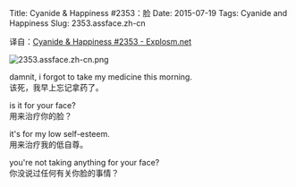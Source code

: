 Title: Cyanide & Happiness #2353：脸
Date: 2015-07-19
Tags: Cyanide and Happiness
Slug: 2353.assface.zh-cn

译自：[Cyanide & Happiness #2353 - Explosm.net](http://explosm.net/comics/2353/)


![2353.assface.zh-cn.png](/static/images/comics/2353.assface.zh-cn.png)







damnit, i forgot
to take my medicine
this morning.       
该死，我早上忘记拿药了。

is it for your face?        
用来治疗你的脸？

it's for my low self-esteem.            
用来治疗我的低自尊。


you're not
taking anything for your face?          
你没说过任何有关你脸的事情？



